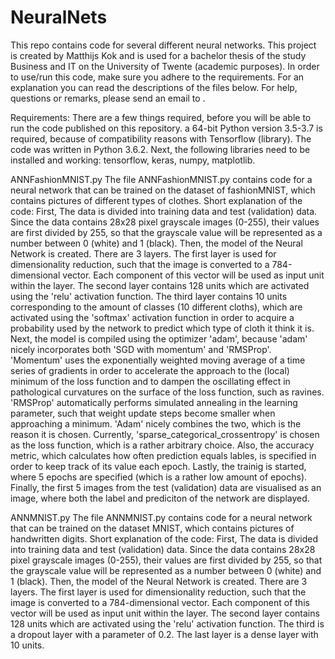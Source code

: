 # NeuralNets
This repo contains code for several different neural networks. This project is created by Matthijs Kok and is used for a bachelor thesis of the study Business and IT on the University of Twente (academic purposes). In order to use/run this code, make sure you adhere to the requirements. For an explanation you can read the descriptions of the files below. For help, questions or remarks, please send an email to <email>. 

Requirements:
There are a few things required, before you will be able to run the code published on this repository. a 64-bit Python version 3.5-3.7 is required, because of compatibility reasons with Tensorflow (library). The code was written in Python 3.6.2.
Next, the following libraries need to be installed and working: tensorflow, keras, numpy, matplotlib.

ANNFashionMNIST.py
The file ANNFashionMNIST.py contains code for a neural network that can be trained on the dataset of fashionMNIST, which contains pictures of different types of clothes.
Short explanation of the code:
First, The data is divided into training data and test (validation) data. Since the data contains 28x28 pixel grayscale images (0-255), their values are first divided by 255, so that the grayscale value will be represented as a number between 0 (white) and 1 (black).
Then, the model of the Neural Network is created. There are 3 layers. The first layer is used for dimensionality reduction, such that the image is converted to a 784-dimensional vector. Each component of this vector will be used as input unit within the layer. The second layer contains 128 units which are activated using the 'relu' activation function. The third layer contains 10 units corresponding to the amount of classes (10 different cloths), which are activated using the 'softmax' activation function in order to acquire a probability used by the network to predict which type of cloth it think it is.
Next, the model is compiled using the optimizer 'adam', because 'adam' nicely incorporates both 'SGD with momentum' and 'RMSProp'. 'Momentum' uses the exponentially weighted moving average of a time series of gradients in order to accelerate the approach to the (local) minimum of the loss function and to dampen the oscillating effect in pathological curvatures on the surface of the loss function, such as ravines. 'RMSProp' automatically performs simulated annealing in the learning parameter, such that weight update steps become smaller when approaching a minimum. 'Adam' nicely combines the two, which is the reason it is chosen. Currently, 'sparse_categorical_crossentropy' is chosen as the loss function, which is a rather arbitrary choice. Also, the accuracy metric, which calculates how often prediction equals lables, is specified in order to keep track of its value each epoch.
Lastly, the trainig is started, where 5 epochs are specified (which is a rather low amount of epochs).
Finally, the first 5 images from the test (validation) data are visualised as an image, where both the label and prediciton of the network are displayed.

ANNMNIST.py
The file ANNMNIST.py contains code for a neural network that can be trained on the dataset MNIST, which contains pictures of handwritten digits.
Short explanation of the code:
First, The data is divided into training data and test (validation) data. Since the data contains 28x28 pixel grayscale images (0-255), their values are first divided by 255, so that the grayscale value will be represented as a number between 0 (white) and 1 (black).
Then, the model of the Neural Network is created. There are 3 layers. The first layer is used for dimensionality reduction, such that the image is converted to a 784-dimensional vector. Each component of this vector will be used as input unit within the layer. The second layer contains 128 units which are activated using the 'relu' activation function. The third is a dropout layer with a parameter of 0.2. The last layer is a dense layer with 10 units.
